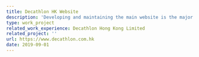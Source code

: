 ```yaml
---
title: Decathlon HK Website
description: 'Developing and maintaining the main website is the major mission in Decathlon. It was built on Svelte with cross countries compatibility. The project was hosted in monorepo to facilitate united management across all countries. Automated testing on unit tests and end-to-end tests are adopted in the CI/CD pipeline. Highlights of my own  works: Cypress automated testing, Membership features, A/B testing framework etc.'
type: work_project
related_work_experience: Decathlon Hong Kong Limited
related_project: ''
url: https://www.decathlon.com.hk
date: 2019-09-01
---
```

